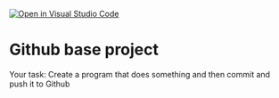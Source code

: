 [![Open in Visual Studio Code](https://classroom.github.com/assets/open-in-vscode-2e0aaae1b6195c2367325f4f02e2d04e9abb55f0b24a779b69b11b9e10269abc.svg)](https://classroom.github.com/online_ide?assignment_repo_id=16568222&assignment_repo_type=AssignmentRepo)
# Github base project

Your task:
Create a program that does something and then commit and push it to Github
